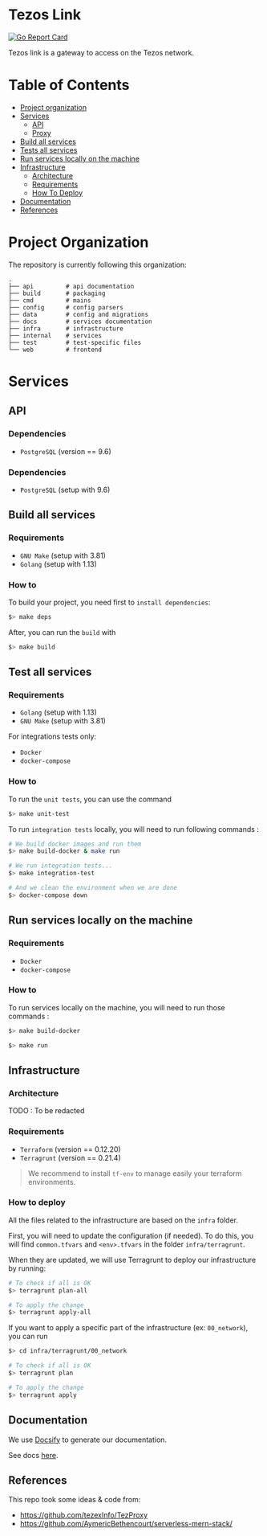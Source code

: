 
# Tezos Link

[![Go Report Card](https://goreportcard.com/badge/github.com/octo-technology/tezos-link)](https://goreportcard.com/report/github.com/octo-technology/tezos-link)

Tezos link is a gateway to access on the Tezos network.

# Table of Contents

* [Project organization](#project-organization)
* [Services](#services)
  * [API](#api)
  * [Proxy](#proxy)
* [Build all services](#build-all-services)
* [Tests all services](#tests-all-services)
* [Run services locally on the machine](#run-services-locally-on-the-machine)
* [Infrastructure](#infrastructure)
  * [Architecture](#architecture)
  * [Requirements](#requirements)
  * [How To Deploy](#how-to-deploy)
* [Documentation](#documentation)
* [References](#references)

# Project Organization

The repository is currently following this organization:

```
.
├── api         # api documentation
├── build       # packaging
├── cmd         # mains
├── config      # config parsers
├── data        # config and migrations
├── docs        # services documentation
├── infra       # infrastructure
├── internal    # services
├── test        # test-specific files
└── web         # frontend
```

# Services

## API

### Dependencies

* `PostgreSQL` (version == 9.6)


### Dependencies

* `PostgreSQL` (setup with 9.6)


## Build all services

### Requirements

* `GNU Make` (setup with 3.81)
* `Golang` (setup with 1.13)

### How to

To build your project, you need first to `install dependencies`:
```bash
$> make deps
```
After, you can run the `build` with
```bash
$> make build
```

## Test all services

### Requirements

* `Golang` (setup with 1.13)
* `GNU Make` (setup with 3.81)

For integrations tests only:
* `Docker`
* `docker-compose`

### How to

To run the `unit tests`, you can use the command
```bash
$> make unit-test
```

To run `integration tests` locally, you will need to run following commands :
```bash
# We build docker images and run them
$> make build-docker & make run

# We run integration tests...
$> make integration-test

# And we clean the environment when we are done
$> docker-compose down
``` 

## Run services locally on the machine

### Requirements

* `Docker`
* `docker-compose`

### How to

To run services locally on the machine, you will need to run those commands :
```bash
$> make build-docker

$> make run
```

## Infrastructure

### Architecture

TODO : To be redacted

### Requirements

* `Terraform` (version == 0.12.20)
* `Terragrunt` (version == 0.21.4)

> We recommend to install `tf-env` to manage easily your terraform environments.

### How to deploy

All the files related to the infrastructure are based on the `infra` folder.

First, you will need to update the configuration (if needed). To do this, you will find `common.tfvars` and `<env>.tfvars` in the folder `infra/terragrunt`.

When they are updated, we will use Terragrunt to deploy our infrastructure by running:
```bash
# To check if all is OK
$> terragrunt plan-all

# To apply the change
$> terragrunt apply-all
```

If you want to apply a specific part of the infrastructure (ex: `00_network`), you can run
```bash
$> cd infra/terragrunt/00_network

# To check if all is OK
$> terragrunt plan

# To apply the change
$> terragrunt apply
```

## Documentation

We use [Docsify](https://docsify.js.org/#/quickstart) to generate our documentation.

See docs [here](TODO).

## References

This repo took some ideas & code from:
- https://github.com/tezexInfo/TezProxy
- https://github.com/AymericBethencourt/serverless-mern-stack/
